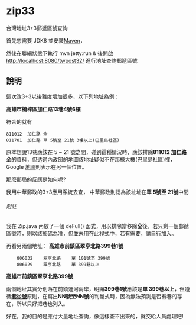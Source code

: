 # zip33
台灣地址3+3郵遞區號查詢

首先您需要 JDK8 並安裝[Maven](https://maven.apache.org/)，

然後在聯網狀態下執行 mvn jetty:run & 後開啟 [http://localhost:8080/twpost32/](http://localhost:8080/twpost32/) 進行地址查詢郵遞區號

## 說明

這次改3+3以後難度增加很多，以下列地址為例：

**高雄市楠梓區加仁路13巷4號6樓**

符合的就有

```
811012	加仁路	全
811781	加仁路	單 5號至 21號 3樓以上(巴里島社區)
```
原本想說13巷應該在 5 ~ 21 號之間，碰到這種情況時，應該排除**811012	加仁路	全**的資料，但透過內政部的[地圖](https://maps.nlsc.gov.tw/T09/mapshow.action?lon=120.299821&lat=22.727879&zoom=18)該地址疑似不在那棟大樓(巴里島社區)裡，Google [地圖](https://www.google.com/maps/place/811%E9%AB%98%E9%9B%84%E5%B8%82%E6%A5%A0%E6%A2%93%E5%8D%80%E5%8A%A0%E4%BB%81%E8%B7%AF13%E5%B7%B74%E8%99%9F/%4022.7278297,120.2999016,101m/data=!3m1!1e3!4m8!1m2!2m1!1z6auY6ZuE5biC5qWg5qKT5Y2A5Yqg5LuB6LevMTPlt7c06Jmf!3m4!1s0x346e0fa0d8d127bf:0xb1851d649c98331f!8m2!3d22.727928!4d120.300149?hl=zh-TW)則表示在另一個位置。

那麼郵局的反應是如何呢?

我用中華郵政的3+3應用系統去查，
中華郵政則認為該址址在**單 5號至 21號**中間
###### 附註

  我在 Zip.java 內放了一個 deFull() 函式，用以排除當移除**全**後，若只剩一個郵遞區號時，則以該郵碼為准，但並未用在此程式中，若有需要，請自行加入。

再看另兩個地址：
**高雄市前鎮區翠亨北路399巷1號**

```
    806032    翠亨北路    單 101號至 399號
    806029    翠亨北路    單 399巷以上
```

**高雄市前鎮區翠亨北路399號**

兩個地址其實分別落在前鎮運河兩岸，明顯**399巷1號**應該是**單 399巷以上**，但遵循[**巷**從**號**](https://www.post.gov.tw/post/internet/Postal/sz_a_b_ta2.jsp)原則，在寫出**NN號至NN號**的判斷式時，因為無法預測是否有巷的存在，所以只好把巷也列入。

好在，我的目的是應付大量地址查詢，像這樣查不出來的，就交給人員處理吧!

